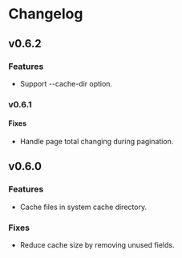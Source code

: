# Changelog

## v0.6.2

### Features

* Support --cache-dir option.

### v0.6.1

#### Fixes

* Handle page total changing during pagination.

## v0.6.0

### Features

* Cache files in system cache directory.

### Fixes

* Reduce cache size by removing unused fields.

